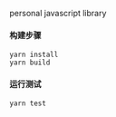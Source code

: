 personal javascript library

#### 构建步骤
```text
yarn install
yarn build
```

#### 运行测试
```text
yarn test
```